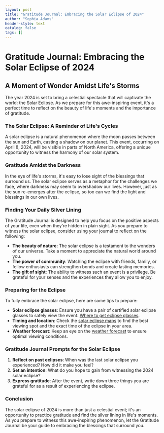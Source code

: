 ```yaml
---
layout: post
title: "Gratitude Journal: Embracing the Solar Eclipse of 2024"
author: "Sophia Adams"
header-style: text
catalog: false
tags: []
---
```


# Gratitude Journal: Embracing the Solar Eclipse of 2024

## A Moment of Wonder Amidst Life's Storms

The year 2024 is set to bring a celestial spectacle that will captivate the world: the Solar Eclipse. As we prepare for this awe-inspiring event, it's a perfect time to reflect on the beauty of life's moments and the importance of gratitude.

### The Solar Eclipse: A Reminder of Life's Cycles

A solar eclipse is a natural phenomenon where the moon passes between the sun and Earth, casting a shadow on our planet. This event, occurring on April 8, 2024, will be visible in parts of North America, offering a unique opportunity to witness the harmony of our solar system.

### Gratitude Amidst the Darkness

In the eye of life's storms, it's easy to lose sight of the blessings that surround us. The solar eclipse serves as a metaphor for the challenges we face, where darkness may seem to overshadow our lives. However, just as the sun re-emerges after the eclipse, so too can we find the light and blessings in our own lives.

### Finding Your Daily Silver Lining

The Gratitude Journal is designed to help you focus on the positive aspects of your life, even when they're hidden in plain sight. As you prepare to witness the solar eclipse, consider using your journal to reflect on the following:

- **The beauty of nature**: The solar eclipse is a testament to the wonders of our universe. Take a moment to appreciate the natural world around you.
- **The power of community**: Watching the eclipse with friends, family, or fellow enthusiasts can strengthen bonds and create lasting memories.
- **The gift of sight**: The ability to witness such an event is a privilege. Be grateful for your senses and the experiences they allow you to enjoy.

### Preparing for the Eclipse

To fully embrace the solar eclipse, here are some tips to prepare:

- **Solar eclipse glasses**: Ensure you have a pair of certified solar eclipse glasses to safely view the event. [Where to get eclipse glasses](https://www.nasa.gov/solarscience/eclipse.html).
- **Timing and location**: Check the [solar eclipse maps](https://eclipsewise.com/Maps/Google/USA/2024Apr8) to find the best viewing spot and the exact time of the eclipse in your area.
- **Weather forecast**: Keep an eye on the [weather forecast](https://www.weather.gov/) to ensure optimal viewing conditions.

### Gratitude Journal Prompts for the Solar Eclipse

1. **Reflect on past eclipses**: When was the last solar eclipse you experienced? How did it make you feel?
2. **Set an intention**: What do you hope to gain from witnessing the 2024 solar eclipse?
3. **Express gratitude**: After the event, write down three things you are grateful for as a result of experiencing the eclipse.

### Conclusion

The solar eclipse of 2024 is more than just a celestial event; it's an opportunity to practice gratitude and find the silver lining in life's moments. As you prepare to witness this awe-inspiring phenomenon, let the Gratitude Journal be your guide to embracing the blessings that surround you.